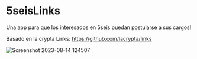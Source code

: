 # 5seisLinks
Una app para que los interesados en 5seis puedan postularse a sus cargos!

Basado en la crypta Links: https://github.com/lacrypta/links

![Screenshot 2023-08-14 124507](https://github.com/5SEIS/5seisLinks/assets/18429531/7db43773-4ca9-4962-8f4d-9d42a7e8a6b7)
